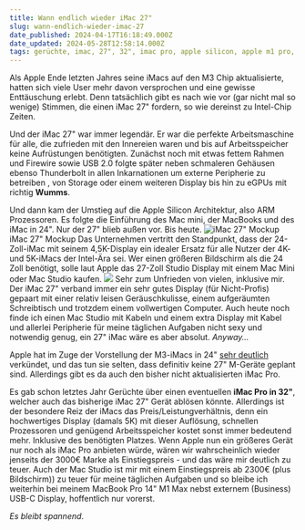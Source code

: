 ```yaml
---
title: Wann endlich wieder iMac 27"
slug: wann-endlich-wieder-imac-27
date_published: 2024-04-17T16:18:49.000Z
date_updated: 2024-05-28T12:58:14.000Z
tags: gerüchte, imac, 27", 32", imac pro, apple silicon, apple m1 pro, apple m2, m3
---
```


Als Apple Ende letzten Jahres seine iMacs auf den M3 Chip aktualisierte, hatten sich viele User mehr davon versprochen und eine gewisse Enttäuschung erlebt. Denn tatsächlich gibt es nach wie vor (gar nicht mal so wenige) Stimmen, die einen iMac 27" fordern, so wie dereinst zu Intel-Chip Zeiten.

Und der iMac 27" war immer legendär. Er war die perfekte Arbeitsmaschine für alle, die zufrieden mit den Innereien waren und bis auf Arbeitsspeicher keine Aufrüstungen benötigten. Zunächst noch mit etwas fettem Rahmen und Firewire sowie USB 2.0 folgte später neben schmaleren Gehäusen ebenso Thunderbolt in allen Inkarnationen um externe Peripherie zu betreiben , von Storage oder einem weiteren Display bis hin zu eGPUs mit richtig **Wumms**. 

Und dann kam der Umstieg auf die Apple Silicon Architektur, also ARM Prozessoren. Es folgte die Einführung des Mac mini, der MacBooks und des iMac in 24". Nur der 27" blieb außen vor. Bis heute.
![iMac 27&quot; Mockup](__GHOST_URL__/content/images/2024/04/2020-iMac-Mockup-Feature-27-inch-text-1-1.jpg)iMac 27" Mockup
Das Unternehmen vertritt den Standpunkt, dass der 24-Zoll-iMac mit seinem 4,5K-Display ein idealer Ersatz für alle Nutzer der 4K- und 5K-iMacs der Intel-Ära sei. Wer einen größeren Bildschirm als die 24 Zoll benötigt, solle laut Apple das 27-Zoll Studio Display mit einem Mac Mini oder Mac Studio kaufen.
![](__GHOST_URL__/content/images/2024/04/644432997e177f20e53c08e3_625829f1bd057c5183163d17_6228858143b95625b7faa522_001.webp)
Sehr zum Unfrieden von vielen, inklusive mir. Der iMac 27" verband immer ein sehr gutes Display (für Nicht-Profis) gepaart mit einer relativ leisen Geräuschkulisse, einem aufgeräumten Schreibtisch und trotzdem einem vollwertigen Computer. Auch heute noch finde ich einen Mac Studio mit Kabeln und einem extra Display mit Kabel und allerlei Peripherie für meine täglichen Aufgaben nicht sexy und notwendig genug, ein 27" iMac wäre es aber absolut. *Anyway…*

Apple hat im Zuge der Vorstellung der M3-iMacs in 24" [sehr deutlich](https://www.theverge.com/2023/11/6/23947196/apple-no-27-inch-apple-silicon-imac) verkündet, und das tun sie selten, dass definitiv keine 27" M-Geräte geplant sind. Allerdings gibt es da auch den bisher nicht aktualisierten iMac Pro. 

Es gab schon letztes Jahr Gerüchte über einen eventuellen **iMac Pro in 32"**, welcher auch das bisherige iMac 27" Gerät ablösen könnte. Allerdings ist der besondere Reiz der iMacs das Preis/Leistungverhältnis, denn ein hochwertiges Display (damals 5K) mit dieser Auflösung, schnellen Prozessoren und genügend Arbeitsspeicher kostet sonst immer bedeutend mehr. Inklusive des benötigten Platzes. Wenn Apple nun ein größeres Gerät nur noch als iMac Pro anbieten würde, wären wir wahrscheinlich wieder jenseits der 3000€ Marke als Einstiegspreis - und das wäre mir deutlich zu teuer. Auch der Mac Studio ist mir mit einem Einstiegspreis ab 2300€ (plus Bildschirm)) zu teuer für meine täglichen Aufgaben und so bleibe ich weiterhin bei meinem MacBook Pro 14" M1 Max nebst externem (Business) USB-C Display, hoffentlich nur vorerst.

*Es bleibt spannend*.
